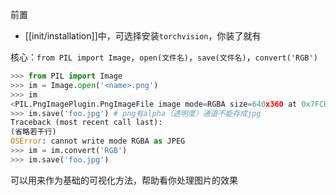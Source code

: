 前置
- [[init/installation]]中，可选择安装`torchvision`，你装了就有

核心：`from PIL import Image`，`open(文件名)`，`save(文件名)`，`convert('RGB')`
```python
>>> from PIL import Image
>>> im = Image.open('<name>.png')
>>> im
<PIL.PngImagePlugin.PngImageFile image mode=RGBA size=640x360 at 0x7FCB9CA447B8>
>>> im.save('foo.jpg') # png有alpha（透明度）通道不能存成jpg
Traceback (most recent call last):
(省略若干行)
OSError: cannot write mode RGBA as JPEG
>>> im = im.convert('RGB')
>>> im.save('foo.jpg')
```
可以用来作为基础的可视化方法，帮助看你处理图片的效果